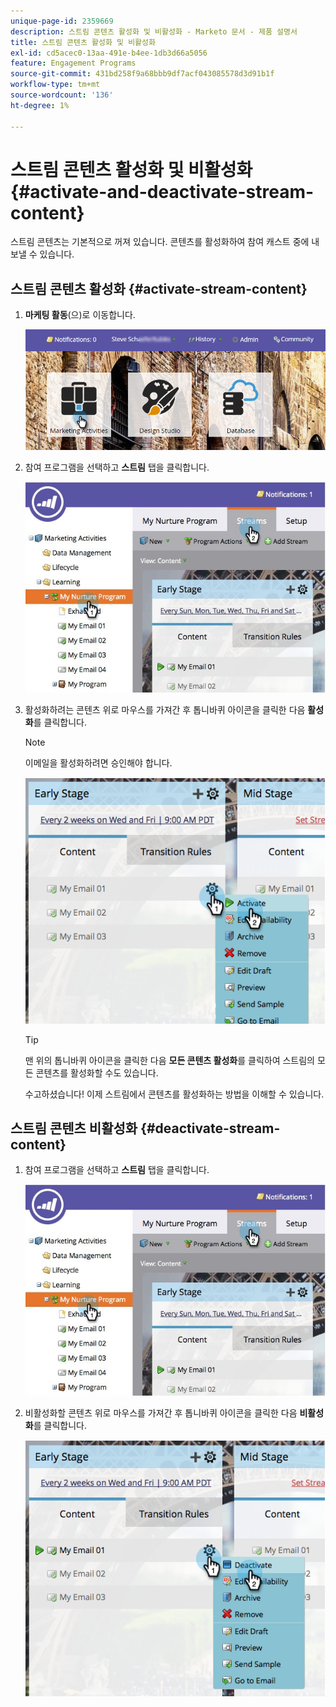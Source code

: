```yaml
---
unique-page-id: 2359669
description: 스트림 콘텐츠 활성화 및 비활성화 - Marketo 문서 - 제품 설명서
title: 스트림 콘텐츠 활성화 및 비활성화
exl-id: cd5acec0-13aa-491e-b4ee-1db3d66a5056
feature: Engagement Programs
source-git-commit: 431bd258f9a68bbb9df7acf043085578d3d91b1f
workflow-type: tm+mt
source-wordcount: '136'
ht-degree: 1%

---
```


# 스트림 콘텐츠 활성화 및 비활성화 {#activate-and-deactivate-stream-content}

스트림 콘텐츠는 기본적으로 꺼져 있습니다. 콘텐츠를 활성화하여 참여 캐스트 중에 내보낼 수 있습니다.

## 스트림 콘텐츠 활성화 {#activate-stream-content}

1. **마케팅 활동**(으)로 이동합니다.

   ![](assets/login-marketing-activities.png)

1. 참여 프로그램을 선택하고 **스트림** 탭을 클릭합니다.

   ![](assets/cloneasteam.jpg)

1. 활성화하려는 콘텐츠 위로 마우스를 가져간 후 톱니바퀴 아이콘을 클릭한 다음 **활성화**&#x200B;를 클릭합니다.

   >[!NOTE]
   >
   >이메일을 활성화하려면 승인해야 합니다.

   ![](assets/image2014-9-15-16-3a33-3a42.png)

   >[!TIP]
   >
   >맨 위의 톱니바퀴 아이콘을 클릭한 다음 **모든 콘텐츠 활성화**&#x200B;를 클릭하여 스트림의 모든 콘텐츠를 활성화할 수도 있습니다.

   수고하셨습니다! 이제 스트림에서 콘텐츠를 활성화하는 방법을 이해할 수 있습니다.

## 스트림 콘텐츠 비활성화 {#deactivate-stream-content}

1. 참여 프로그램을 선택하고 **스트림** 탭을 클릭합니다.

   ![](assets/cloneasteam.jpg)

1. 비활성화할 콘텐츠 위로 마우스를 가져간 후 톱니바퀴 아이콘을 클릭한 다음 **비활성화**&#x200B;를 클릭합니다.

   ![](assets/image2014-9-15-16-3a34-3a25.png)

